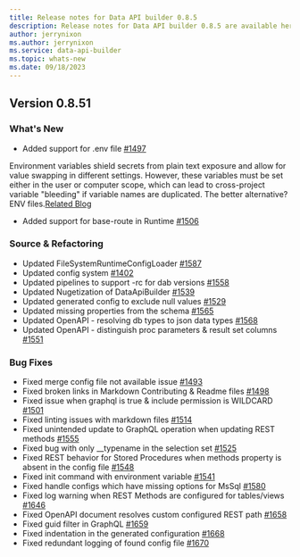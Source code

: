 ```yaml
---
title: Release notes for Data API builder 0.8.5
description: Release notes for Data API builder 0.8.5 are available here.
author: jerrynixon
ms.author: jerrynixon
ms.service: data-api-builder 
ms.topic: whats-new 
ms.date: 09/18/2023
---
```


## Version 0.8.51

### What's New
- Added support for .env file [#1497](https://github.com/Azure/data-api-builder/pull/1497)

Environment variables shield secrets from plain text exposure and allow for value swapping in different settings. However, these variables must be set either in the user or computer scope, which can lead to cross-project variable "bleeding" if variable names are duplicated. The better alternative? ENV files.[Related Blog](https://devblogs.microsoft.com/azure-sql/dab-envfiles)

- Added support for base-route in Runtime [#1506](https://github.com/Azure/data-api-builder/pull/1506)

### Source & Refactoring
- Updated FileSystemRuntimeConfigLoader [#1587](https://github.com/Azure/data-api-builder/pull/1587)
- Updated config system [#1402](https://github.com/Azure/data-api-builder/pull/1402)
- Updated pipelines to support -rc for dab versions [#1558](https://github.com/Azure/data-api-builder/pull/1558)
- Updated Nugetization of DataApiBuilder [#1539](https://github.com/Azure/data-api-builder/pull/1539)
- Updated generated config to exclude null values [#1529](https://github.com/Azure/data-api-builder/pull/1529)
- Updated missing properties from the schema [#1565](https://github.com/Azure/data-api-builder/pull/1565)
- Updated OpenAPI - resolving db types to json data types [#1568](https://github.com/Azure/data-api-builder/pull/1568)
- Updated OpenAPI - distinguish proc parameters & result set columns [#1551](https://github.com/Azure/data-api-builder/pull/1551)

### Bug Fixes
- Fixed merge config file not available issue [#1493](https://github.com/Azure/data-api-builder/pull/1493)
- Fixed broken links in Markdown Contributing & Readme files [#1498](https://github.com/Azure/data-api-builder/pull/1498)
- Fixed issue when graphql is true & include permission is WILDCARD [#1501](https://github.com/Azure/data-api-builder/pull/1501)
- Fixed linting issues with markdown files [#1514](https://github.com/Azure/data-api-builder/pull/1514)
- Fixed unintended update to GraphQL operation when updating REST methods [#1555](https://github.com/Azure/data-api-builder/pull/1555)
- Fixed bug with only __typename in the selection set [#1525](https://github.com/Azure/data-api-builder/pull/1525)
- Fixed REST behavior for Stored Procedures when methods property is absent in the config file [#1548](https://github.com/Azure/data-api-builder/pull/1548)
- Fixed init command with environment variable [#1541](https://github.com/Azure/data-api-builder/pull/1541)
- Fixed handle configs which have missing options for MsSql [#1580](https://github.com/Azure/data-api-builder/pull/1580)
- Fixed log warning when REST Methods are configured for tables/views [#1646](https://github.com/Azure/data-api-builder/pull/1646)
- Fixed OpenAPI document resolves custom configured REST path [#1658](https://github.com/Azure/data-api-builder/pull/1658)
- Fixed guid filter in GraphQL [#1659](https://github.com/Azure/data-api-builder/pull/1659)
- Fixed indentation in the generated configuration [#1668](https://github.com/Azure/data-api-builder/pull/1668)
- Fixed redundant logging of found config file [#1670](https://github.com/Azure/data-api-builder/pull/1670)